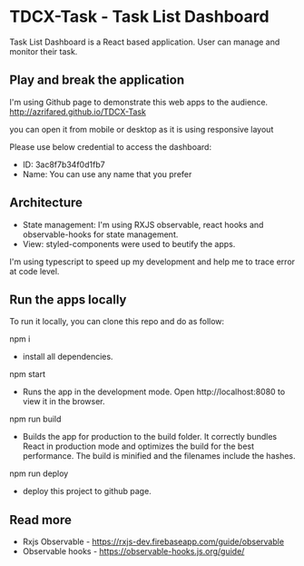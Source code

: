 # TDCX-Task - Task List Dashboard
Task List Dashboard is a React based application. User can manage and monitor their task.

## Play and break the application
I'm using Github page to demonstrate this web apps to the audience.
http://azrifared.github.io/TDCX-Task

you can open it from mobile or desktop as it is using responsive layout

Please use below credential to access the dashboard:
- ID: 3ac8f7b34f0d1fb7
- Name: You can use any name that you prefer

## Architecture
- State management: I'm using RXJS observable, react hooks and observable-hooks for state management.
- View: styled-components were used to beutify the apps.

I'm using typescript to speed up my development and help me to trace error at code level.

## Run the apps locally
To run it locally, you can clone this repo and do as follow:

npm i
- install all dependencies.

npm start
- Runs the app in the development mode.
  Open http://localhost:8080 to view it in the browser.

npm run build
- Builds the app for production to the build folder.
It correctly bundles React in production mode and optimizes the build for the best performance.
The build is minified and the filenames include the hashes.

npm run deploy
- deploy this project to github page. 

## Read more
- Rxjs Observable - https://rxjs-dev.firebaseapp.com/guide/observable
- Observable hooks - https://observable-hooks.js.org/guide/
